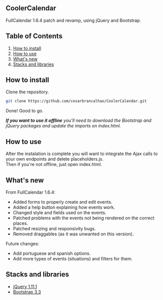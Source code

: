## CoolerCalendar

FullCalendar 1.6.4 patch and revamp, using jQuery and Bootstrap.

## Table of Contents

1. [How to install](#install)
2. [How to use](#start)
2. [What's new](#new)
3. [Stacks and libraries](#stacks)

## <a name="install">How to install</a>
    
Clone the repository.

```sh
git clone https://github.com/cesarbrancalhao/CoolerCalendar.git
```
Done! Good to go.

*__If you want to use it offline__ you'll need to download the Bootstrap and jQuery packages and update the imports on index.html.*


## <a name="start">How to use</a>

After the instalation is complete you will want to integrate the Ajax calls to your own endpoints and delete placeholders.js.<br>
Then if you're not offline, just open index.html.

## <a name="new">What's new</a>

From FullCalendar 1.6.4:

- Added forms to properly create and edit events.
- Added a help button explaining how events work.
- Changed style and fields used on the events.
- Patched problems with the events not being rendered on the correct places.
- Patched resizing and responsivity bugs.
- Removed draggables (as it was unwanted on this version).

Future changes:

- Add portuguese and spanish options.
- Add more types of events (situations) and filters for them.

## <a name="stacks">Stacks and libraries</a>

- [jQuery 1.11.1](https://blog.jquery.com/2014/05/01/jquery-1-11-1-and-2-1-1-released/)
- [Bootstrap 3.3](https://getbootstrap.com/docs/3.3/)